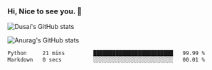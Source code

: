 ### Hi, Nice to see you. 👋

<!--
**EtherFin/EtherFin** is a ✨ _special_ ✨ repository because its `README.md` (this file) appears on your GitHub profile.

Here are some ideas to get you started:

- 🔭 I’m currently working on ...
- 🌱 I’m currently learning ...
- 👯 I’m looking to collaborate on ...
- 🤔 I’m looking for help with ...
- 💬 Ask me about ...
- 📫 How to reach me: ...
- 😄 Pronouns: ...
- ⚡ Fun fact: ...
-->
![Dusai's GitHub stats](https://github-readme-stats.vercel.app/api?username=EtherFin)

![Anurag's GitHub stats](https://github-readme-stats.vercel.app/api?username=anuraghazra&show_icons=true&theme=radical&bg_color=DEG,COLOR1,COLOR2,COLOR3...COLOR10)

<!--START_SECTION:waka-->

```txt
Python     21 mins         █████████████████████████   99.99 %
Markdown   0 secs          ░░░░░░░░░░░░░░░░░░░░░░░░░   00.01 %
```

<!--END_SECTION:waka-->
